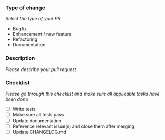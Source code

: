 ### Type of change

_Select the type of your PR_

- Bugfix
- Enhancement / new feature
- Refactoring
- Documentation

### Description

_Please describe your pull request_

### Checklist

_Please go through this checklist and make sure all applicable tasks have been done_

- [ ] Write tests
- [ ] Make sure all tests pass
- [ ] Update documentation
- [ ] Reference relevant issue(s) and close them after merging
- [ ] Update CHANGELOG.md
